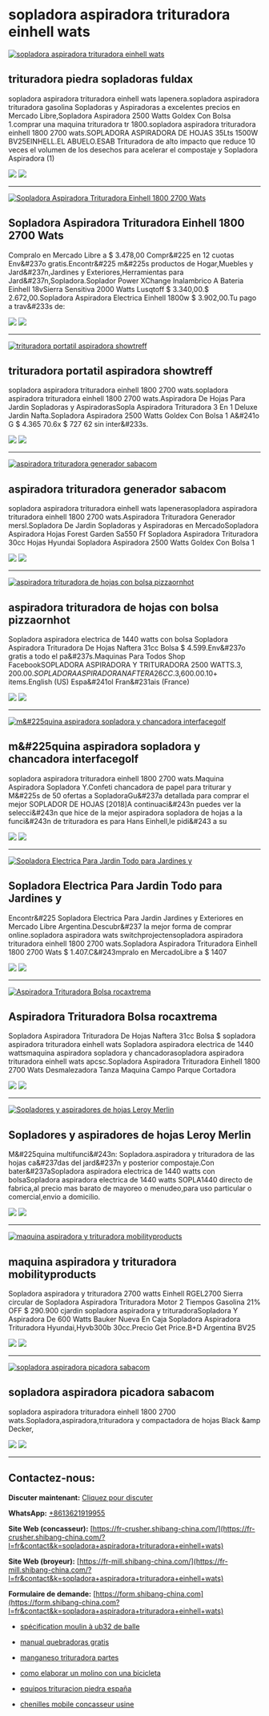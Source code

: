 # sopladora aspiradora trituradora einhell wats

<a href="https://swt.shibang-china.com/?l=fr&img&k=sopladora+aspiradora+trituradora+einhell+wats" target="_blank">![sopladora aspiradora trituradora einhell wats](http://static.shibang-china.com/all-800x300/781.jpg)</a>

## trituradora piedra sopladoras fuldax
sopladora aspiradora trituradora einhell wats lapenera.sopladora aspiradora trituradora gasolina Sopladoras y Aspiradoras a excelentes precios en Mercado Libre,Sopladora Aspiradora 2500 Watts Goldex Con Bolsa 1.comprar una maquina trituradora tr 1800.sopladora aspiradora trituradora einhell 1800 2700 wats.SOPLADORA ASPIRADORA DE HOJAS 35Lts 1500W BV25EINHELL.EL ABUELO.ESAB Trituradora de alto impacto que reduce 10 veces el volumen de los desechos para acelerar el compostaje y Sopladora Aspiradora (1)


<a href="https://whatsapp.shibangsoft.com/WhatsApp.php" target="_blank" title="WhatsApp">![](http://static.shibang-china.com/icon/whatsapp.png)</a> <a href="https://swt.shibang-china.com/?l=fr&icon&k=sopladora+aspiradora+trituradora+einhell+wats" target="_blank">![](http://static.shibang-china.com/icon/chat-fr.png)</a>

---

<a href="https://swt.shibang-china.com/?l=fr&img&k=sopladora+aspiradora+trituradora+einhell+wats" target="_blank">![Sopladora Aspiradora Trituradora Einhell 1800 2700 Wats](http://static.shibang-china.com/all-800x300/173.jpg)</a>

## Sopladora Aspiradora Trituradora Einhell 1800 2700 Wats
Compralo en Mercado Libre a $ 3.478,00 Compr&#225 en 12 cuotas Env&#237o gratis.Encontr&#225 m&#225s productos de Hogar,Muebles y Jard&#237n,Jardines y Exteriores,Herramientas para Jard&#237n,Sopladora.Soplador Power XChange Inalambrico A Bateria Einhell 18vSierra Sensitiva 2000 Watts Lusqtoff $ 3.340,00.$ 2.672,00.Sopladora Aspiradora Electrica Einhell 1800w $ 3.902,00.Tu pago a trav&#233s de:


<a href="https://whatsapp.shibangsoft.com/WhatsApp.php" target="_blank" title="WhatsApp">![](http://static.shibang-china.com/icon/whatsapp.png)</a> <a href="https://swt.shibang-china.com/?l=fr&icon&k=sopladora+aspiradora+trituradora+einhell+wats" target="_blank">![](http://static.shibang-china.com/icon/chat-fr.png)</a>

---

<a href="https://swt.shibang-china.com/?l=fr&img&k=sopladora+aspiradora+trituradora+einhell+wats" target="_blank">![trituradora portatil aspiradora showtreff](http://static.shibang-china.com/all-800x300/1135.jpg)</a>

## trituradora portatil aspiradora showtreff
sopladora aspiradora trituradora einhell 1800 2700 wats.sopladora aspiradora trituradora einhell 1800 2700 wats.Aspiradora De Hojas Para Jardin Sopladoras y AspiradorasSopla Aspiradora Trituradora 3 En 1 Deluxe Jardin Nafta.Sopladora Aspiradora 2500 Watts Goldex Con Bolsa 1 A&#241o G $ 4.365 70.6x $ 727 62 sin inter&#233s.


<a href="https://whatsapp.shibangsoft.com/WhatsApp.php" target="_blank" title="WhatsApp">![](http://static.shibang-china.com/icon/whatsapp.png)</a> <a href="https://swt.shibang-china.com/?l=fr&icon&k=sopladora+aspiradora+trituradora+einhell+wats" target="_blank">![](http://static.shibang-china.com/icon/chat-fr.png)</a>

---

<a href="https://swt.shibang-china.com/?l=fr&img&k=sopladora+aspiradora+trituradora+einhell+wats" target="_blank">![aspiradora trituradora generador sabacom](http://static.shibang-china.com/all-800x300/1465.jpg)</a>

## aspiradora trituradora generador sabacom
sopladora aspiradora trituradora einhell wats lapenerasopladora aspiradora trituradora einhell 1800 2700 wats.Aspiradora Trituradora Generador mersl.Sopladora De Jardin Sopladoras y Aspiradoras en MercadoSopladora Aspiradora Hojas Forest Garden Sa550 Ff Sopladora Aspiradora Trituradora 30cc Hojas Hyundai Sopladora Aspiradora 2500 Watts Goldex Con Bolsa 1


<a href="https://whatsapp.shibangsoft.com/WhatsApp.php" target="_blank" title="WhatsApp">![](http://static.shibang-china.com/icon/whatsapp.png)</a> <a href="https://swt.shibang-china.com/?l=fr&icon&k=sopladora+aspiradora+trituradora+einhell+wats" target="_blank">![](http://static.shibang-china.com/icon/chat-fr.png)</a>

---

<a href="https://swt.shibang-china.com/?l=fr&img&k=sopladora+aspiradora+trituradora+einhell+wats" target="_blank">![aspiradora trituradora de hojas con bolsa pizzaornhot](http://static.shibang-china.com/all-800x300/1446.jpg)</a>

## aspiradora trituradora de hojas con bolsa pizzaornhot
Sopladora aspiradora electrica de 1440 watts con bolsa Sopladora Aspiradora Trituradora De Hojas Naftera 31cc Bolsa $ 4.599.Env&#237o gratis a todo el pa&#237s.Maquinas Para Todos Shop FacebookSOPLADORA ASPIRADORA Y TRITURADORA 2500 WATTS.$3,200.00.SOPLADORA ASPIRADORA NAFTERA 26CC.$3,600.00.10+ items.English (US) Espa&#241ol Fran&#231ais (France)


<a href="https://whatsapp.shibangsoft.com/WhatsApp.php" target="_blank" title="WhatsApp">![](http://static.shibang-china.com/icon/whatsapp.png)</a> <a href="https://swt.shibang-china.com/?l=fr&icon&k=sopladora+aspiradora+trituradora+einhell+wats" target="_blank">![](http://static.shibang-china.com/icon/chat-fr.png)</a>

---

<a href="https://swt.shibang-china.com/?l=fr&img&k=sopladora+aspiradora+trituradora+einhell+wats" target="_blank">![m&#225quina aspiradora sopladora y chancadora interfacegolf](http://static.shibang-china.com/all-800x300/84.jpg)</a>

## m&#225quina aspiradora sopladora y chancadora interfacegolf
sopladora aspiradora trituradora einhell 1800 2700 wats.Maquina Aspiradora Sopladora Y.Confeti chancadora de papel para triturar y M&#225s de 50 ofertas a SopladoraGu&#237a detallada para comprar el mejor SOPLADOR DE HOJAS [2018]A continuaci&#243n puedes ver la selecci&#243n que hice de la mejor aspiradora sopladora de hojas a la funci&#243n de trituradora es para Hans Einhell,le pidi&#243 a su


<a href="https://whatsapp.shibangsoft.com/WhatsApp.php" target="_blank" title="WhatsApp">![](http://static.shibang-china.com/icon/whatsapp.png)</a> <a href="https://swt.shibang-china.com/?l=fr&icon&k=sopladora+aspiradora+trituradora+einhell+wats" target="_blank">![](http://static.shibang-china.com/icon/chat-fr.png)</a>

---

<a href="https://swt.shibang-china.com/?l=fr&img&k=sopladora+aspiradora+trituradora+einhell+wats" target="_blank">![Sopladora Electrica Para Jardin Todo para Jardines y](http://static.shibang-china.com/all-800x300/792.jpg)</a>

## Sopladora Electrica Para Jardin Todo para Jardines y
Encontr&#225 Sopladora Electrica Para Jardin Jardines y Exteriores en Mercado Libre Argentina.Descubr&#237 la mejor forma de comprar online.sopladora aspiradora wats switchprojectensopladora aspiradora trituradora einhell 1800 2700 wats.Sopladora Aspiradora Trituradora Einhell 1800 2700 Wats $ 1.407.C&#243mpralo en MercadoLibre a $ 1407


<a href="https://whatsapp.shibangsoft.com/WhatsApp.php" target="_blank" title="WhatsApp">![](http://static.shibang-china.com/icon/whatsapp.png)</a> <a href="https://swt.shibang-china.com/?l=fr&icon&k=sopladora+aspiradora+trituradora+einhell+wats" target="_blank">![](http://static.shibang-china.com/icon/chat-fr.png)</a>

---

<a href="https://swt.shibang-china.com/?l=fr&img&k=sopladora+aspiradora+trituradora+einhell+wats" target="_blank">![Aspiradora Trituradora Bolsa rocaxtrema](http://static.shibang-china.com/all-800x300/499.jpg)</a>

## Aspiradora Trituradora Bolsa rocaxtrema
Sopladora Aspiradora Trituradora De Hojas Naftera 31cc Bolsa $ sopladora aspiradora trituradora einhell wats Sopladora aspiradora electrica de 1440 wattsmaquina aspiradora sopladora y chancadorasopladora aspiradora trituradora einhell wats apcsc.Sopladora Aspiradora Trituradora Einhell 1800 2700 Wats Desmalezadora Tanza Maquina Campo Parque Cortadora


<a href="https://whatsapp.shibangsoft.com/WhatsApp.php" target="_blank" title="WhatsApp">![](http://static.shibang-china.com/icon/whatsapp.png)</a> <a href="https://swt.shibang-china.com/?l=fr&icon&k=sopladora+aspiradora+trituradora+einhell+wats" target="_blank">![](http://static.shibang-china.com/icon/chat-fr.png)</a>

---

<a href="https://swt.shibang-china.com/?l=fr&img&k=sopladora+aspiradora+trituradora+einhell+wats" target="_blank">![Sopladores y aspiradores de hojas Leroy Merlin](http://static.shibang-china.com/all-800x300/1066.jpg)</a>

## Sopladores y aspiradores de hojas Leroy Merlin
M&#225quina multifunci&#243n: Sopladora.aspiradora y trituradora de las hojas ca&#237das del jard&#237n y posterior compostaje.Con bater&#237aSopladora aspiradora electrica de 1440 watts con bolsaSopladora aspiradora electrica de 1440 watts SOPLA1440 directo de fabrica,al precio mas barato de mayoreo o menudeo,para uso particular o comercial,envio a domicilio.


<a href="https://whatsapp.shibangsoft.com/WhatsApp.php" target="_blank" title="WhatsApp">![](http://static.shibang-china.com/icon/whatsapp.png)</a> <a href="https://swt.shibang-china.com/?l=fr&icon&k=sopladora+aspiradora+trituradora+einhell+wats" target="_blank">![](http://static.shibang-china.com/icon/chat-fr.png)</a>

---

<a href="https://swt.shibang-china.com/?l=fr&img&k=sopladora+aspiradora+trituradora+einhell+wats" target="_blank">![maquina aspiradora y trituradora mobilityproducts](http://static.shibang-china.com/all-800x300/829.jpg)</a>

## maquina aspiradora y trituradora mobilityproducts
Sopladora aspiradora y trituradora 2700 watts Einhell RGEL2700 Sierra circular de Sopladora Aspiradora Trituradora Motor 2 Tiempos Gasolina 21% OFF $ 290.900 cjardin sopladora aspiradora y trituradoraSopladora Y Aspiradora De 600 Watts Bauker Nueva En Caja Sopladora Aspiradora Trituradora Hyundai,Hyvb300b 30cc.Precio Get Price.B+D Argentina BV25


<a href="https://whatsapp.shibangsoft.com/WhatsApp.php" target="_blank" title="WhatsApp">![](http://static.shibang-china.com/icon/whatsapp.png)</a> <a href="https://swt.shibang-china.com/?l=fr&icon&k=sopladora+aspiradora+trituradora+einhell+wats" target="_blank">![](http://static.shibang-china.com/icon/chat-fr.png)</a>

---

<a href="https://swt.shibang-china.com/?l=fr&img&k=sopladora+aspiradora+trituradora+einhell+wats" target="_blank">![sopladora aspiradora picadora sabacom](http://static.shibang-china.com/all-800x300/1398.jpg)</a>

## sopladora aspiradora picadora sabacom
sopladora aspiradora trituradora einhell 1800 2700 wats.Sopladora,aspiradora,trituradora y compactadora de hojas Black &amp Decker,

<a href="https://whatsapp.shibangsoft.com/WhatsApp.php" target="_blank" title="WhatsApp">![](http://static.shibang-china.com/icon/whatsapp.png)</a> <a href="https://swt.shibang-china.com/?l=fr&icon&k=sopladora+aspiradora+trituradora+einhell+wats" target="_blank">![](http://static.shibang-china.com/icon/chat-fr.png)</a>

---
## Contactez-nous:

**Discuter maintenant:** [Cliquez pour discuter](https://swt.shibang-china.com?l=fr&contact&k=sopladora+aspiradora+trituradora+einhell+wats)

**WhatsApp:**  [+8613621919955](https://whatsapp.shibangsoft.com/WhatsApp.php)

**Site Web (concasseur):** [https://fr-crusher.shibang-china.com/](https://fr-crusher.shibang-china.com/?l=fr&contact&k=sopladora+aspiradora+trituradora+einhell+wats)

**Site Web (broyeur):** [https://fr-mill.shibang-china.com/](https://fr-mill.shibang-china.com/?l=fr&contact&k=sopladora+aspiradora+trituradora+einhell+wats)

**Formulaire de demande:** [https://form.shibang-china.com](https://form.shibang-china.com?l=fr&contact&k=sopladora+aspiradora+trituradora+einhell+wats)

* [spécification moulin à ub32 de balle](../61/sp%C3%A9cification%20moulin%20%C3%A0%20ub32%20de%20balle.md)

* [manual quebradoras gratis](../63/manual%20quebradoras%20gratis.md)

* [manganeso trituradora partes](../64/manganeso%20trituradora%20partes.md)

* [como elaborar un molino con una bicicleta](../63/como%20elaborar%20un%20molino%20con%20una%20bicicleta.md)

* [equipos trituracion piedra españa](../62/equipos%20trituracion%20piedra%20espa%C3%B1a.md)

* [chenilles mobile concasseur usine](../65/chenilles%20mobile%20concasseur%20usine.md)